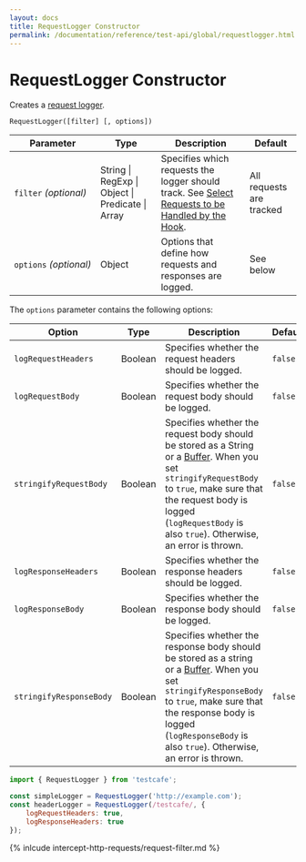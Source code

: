 ```yaml
---
layout: docs
title: RequestLogger Constructor
permalink: /documentation/reference/test-api/global/requestlogger.html
---
```

# RequestLogger Constructor

Creates a [request logger](../requestlogger/README.md).

```text
RequestLogger([filter] [, options])
```

Parameter    | Type | Description | Default
------------ | ---- | ----------- | --------
`filter`&#160;*(optional)*  | String &#124; RegExp &#124; Object &#124; Predicate &#124; Array | Specifies which requests the logger should track. See [Select Requests to be Handled by the Hook](#select-requests-to-be-handled-by-the-hook). | All requests are tracked
`options`&#160;*(optional)* | Object | Options that define how requests and responses are logged. | See below

The `options` parameter contains the following options:

Option | Type | Description   | Default
------ | ---- | ------------- | ---------
`logRequestHeaders` | Boolean | Specifies whether the request headers should be logged. | `false`
`logRequestBody` | Boolean | Specifies whether the request body should be logged. | `false`
`stringifyRequestBody` | Boolean | Specifies whether the request body should be stored as a String or a [Buffer](https://nodejs.org/api/buffer.html). When you set `stringifyRequestBody` to `true`, make sure that the request body is logged (`logRequestBody` is also `true`). Otherwise, an error is thrown. | `false`
`logResponseHeaders` | Boolean | Specifies whether the response headers should be logged. | `false`
`logResponseBody` | Boolean | Specifies whether the response body should be logged. | `false`
`stringifyResponseBody` | Boolean | Specifies whether the response body should be stored as a string or a [Buffer](https://nodejs.org/api/buffer.html). When you set `stringifyResponseBody` to `true`, make sure that the response body is logged (`logResponseBody` is also `true`). Otherwise, an error is thrown. | `false`

```js
import { RequestLogger } from 'testcafe';

const simpleLogger = RequestLogger('http://example.com');
const headerLogger = RequestLogger(/testcafe/, {
    logRequestHeaders: true,
    logResponseHeaders: true
});
```

{% inlcude intercept-http-requests/request-filter.md %}
